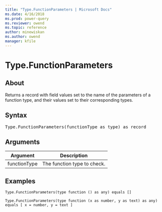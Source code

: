 ```yaml
---
title: "Type.FunctionParameters | Microsoft Docs"
ms.date: 4/16/2018
ms.prod: power-query
ms.reviewer: owend
ms.topic: reference
author: minewiskan
ms.author: owend
manager: kfile
---
```

# Type.FunctionParameters

  
## About  
Returns a record with field values set to the name of the parameters of a function type, and their values set to their corresponding types.  
  
## Syntax

<pre>
Type.FunctionParameters(functionType as type) as record  
</pre>
  
## Arguments  
  
|Argument|Description|  
|------------|---------------|  
|functionType|The function type to check.|  
  
## Examples  
  
```powerquery-m 
Type.FunctionParameters(type function () as any) equals []  
```  
  
```powerquery-m 
Type.FunctionParameters(type function (x as number, y as text) as any) equals [ x = number, y = text ]  
```  
